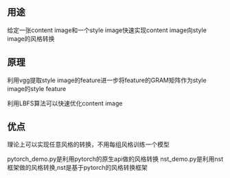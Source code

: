 ## 用途
给定一张content image和一个style image快速实现content image向style image的风格转换

## 原理
利用vgg提取style image的feature进一步将feature的GRAM矩阵作为style image的style feature

利用LBFS算法可以快速优化content image

## 优点
理论上可以实现任意风格的转换，不用每组风格训练一个模型

pytorch_demo.py是利用pytorch的原生api做的风格转换
nst_demo.py是利用nst框架做的风格转换,nst是基于pytorch的风格转换框架

